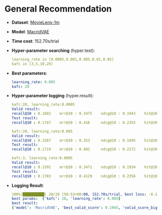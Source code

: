 # General Recommendation

- **Dataset**: [MovieLens-1m](../../md/ml-1m_general.md)

- **Model**: [MacridVAE](https://recbole.io/docs/user_guide/model/general/macridvae.html)

- **Time cost**: 152.70s/trial

- **Hyper-parameter searching** (hyper.test):

  ```yaml
  learning_rate in [0.0005,0.001,0.005,0.01,0.05]
  kafc in [3,5,10,20]
  ```

- **Best parameters**:

  ```yaml
  learning_rate: 0.005  
  kafc: 20
  ```

- **Hyper-parameter logging** (hyper.result):

  ```yaml
  kafc:20, learning_rate:0.0005
  Valid result:
  recall@10 : 0.1602    mrr@10 : 0.3475    ndcg@10 : 0.1943    hit@10 : 0.697     precision@10 : 0.1438
  Test result:
  recall@10 : 0.1747    mrr@10 : 0.416     ndcg@10 : 0.2355    hit@10 : 0.7253    precision@10 : 0.1743

  kafc:20, learning_rate:0.005
  Valid result:
  recall@10 : 0.1587    mrr@10 : 0.353     ndcg@10 : 0.1945    hit@10 : 0.7023    precision@10 : 0.142
  Test result:
  recall@10 : 0.1719    mrr@10 : 0.402     ndcg@10 : 0.2272    hit@10 : 0.7154    precision@10 : 0.1691
  
  kafc:3, learning_rate:0.0005
  Valid result:
  recall@10 : 0.1592    mrr@10 : 0.3471    ndcg@10 : 0.1934    hit@10 : 0.7005    precision@10 : 0.1437
  Test result:
  recall@10 : 0.1783    mrr@10 : 0.4129    ndcg@10 : 0.2356    hit@10 : 0.7321    precision@10 : 0.1746
  ```

- **Logging Result**:

  ```yaml
  100%|██████████| 20/20 [50:53<00:00, 152.70s/trial, best loss: -0.1945]
  best params:  {'kafc': 20, 'learning_rate': 0.005}
  best result: 
  {'model': 'MacridVAE', 'best_valid_score': 0.1945, 'valid_score_bigger': True, 'best_valid_result': OrderedDict([('recall@10', 0.1587), ('mrr@10', 0.353), ('ndcg@10', 0.1945), ('hit@10', 0.7023), ('precision@10', 0.142)]), 'test_result': OrderedDict([('recall@10', 0.1719), ('mrr@10', 0.402), ('ndcg@10', 0.2272), ('hit@10', 0.7154), ('precision@10', 0.1691)])}
  ```
